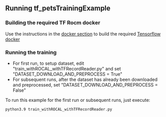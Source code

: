 ## Running tf_petsTrainingExample

### Building the required TF Rocm docker
Use the instructions in the [docker section](../../../../../docker) to build the required [Tensorflow docker](../../../../../docker/tensorflow)


### Running the training

* For first run, to setup dataset, edit "train_withROCAL_withTFRecordReader.py" and set "DATASET_DOWNLOAD_AND_PREPROCESS = True"
* For subsequent runs, after the dataset has already been downloaded and preprocessed, set "DATASET_DOWNLOAD_AND_PREPROCESS = False"

To run this example for the first run or subsequent runs, just execute:
```
python3.9 train_withROCAL_withTFRecordReader.py
```
